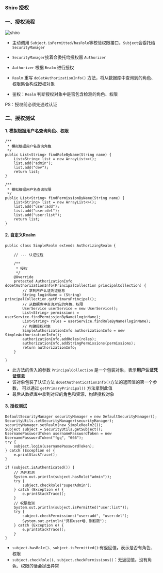 ###  Shiro 授权
### 一、授权流程
![shiro](https://fgq233.github.io/imgs/java/shiro5.png)


* 主动调用 `Subject.isPermitted/hasRole`等校验权限接口，`Subject`会委托给`SecurityManager`

* `SecurityManager`接着会委托给授权器 `Authorizer`

* `Authorizer` 根据 `Realm` 进行授权

* `Realm` 重写 `doGetAuthorizationInfo()` 方法，将从数据库中查询到的角色、权限集合构成授权对象

* 鉴权：`Realm` 判断授权对象中是否包含检测的角色、权限

PS：授权前必须先通过认证



### 二、授权测试
#### 1. 模拟根据用户名查询角色、权限
```
/**
 * 模拟根据用户名查询角色
 */
public List<String> findRoleByName(String name) {
    List<String> list = new ArrayList<>();
    list.add("admin");
    list.add("dev");
    return list;
}

/**
 * 模拟根据用户名查询权限
 */
public List<String> findPermissionByName(String name) {
    List<String> list = new ArrayList<>();
    list.add("user:add");
    list.add("user:del");
    list.add("user:list");
    return list;
}
```

#### 2. 自定义Realm
```
public class SimpleRealm extends AuthorizingRealm {

    // ... 认证过程

    /**
     * 授权
     */
    @Override
    protected AuthorizationInfo doGetAuthorizationInfo(PrincipalCollection principalCollection) {
        // 拿到用户认证凭证信息
        String loginName = (String) principalCollection.getPrimaryPrincipal();
        // 从数据库中查询对应的角色、权限
        UserService userService = new UserService();
        List<String> permissions = userService.findPermissionByName(loginName);
        List<String> roles = userService.findRoleByName(loginName);
        // 构建授权对象
        SimpleAuthorizationInfo authorizationInfo = new SimpleAuthorizationInfo();
        authorizationInfo.addRoles(roles);
        authorizationInfo.addStringPermissions(permissions);
        return authorizationInfo;
    }

}
```

* 此方法的传入的参数 `PrincipalCollection` 是一个包装对象，表示**用户认证凭证信息**
* 该对象包装了认证方法 `doGetAuthenticationInfo()`方法的返回值的第一个参数，
可以通过 `getPrimaryPrincipal()` 方法拿到此值
* 最后从数据库中拿到对应的角色和资源，构建授权对象




#### 3. 授权测试
```
DefaultSecurityManager securityManager = new DefaultSecurityManager();
SecurityUtils.setSecurityManager(securityManager);
securityManager.setRealm(new SimpleRealm2());
Subject subject = SecurityUtils.getSubject();
UsernamePasswordToken usernamePasswordToken = new UsernamePasswordToken("fgq", "666");
try {
    subject.login(usernamePasswordToken);
} catch (Exception e) {
    e.printStackTrace();
}

if (subject.isAuthenticated()) {
    // 角色检测
    System.out.println(subject.hasRole("admin"));
    try {
        subject.checkRole("superAdmin");
    } catch (Exception e) {
        e.printStackTrace();
    }
    // 权限检测
    System.out.println(subject.isPermitted("user:list"));
    try {
        subject.checkPermissions("user:add", "user:del");
        System.out.println("具有user增、删权限");
    } catch (Exception e) {
        e.printStackTrace();
    }
}
```


* `subject.hasRole()、subject.isPermitted()`:有返回值，表示是否有角色、权限
* `subject.checkRole()、subject.checkPermissions()`：无返回值，没有角色、权限的话会抛出异常


 